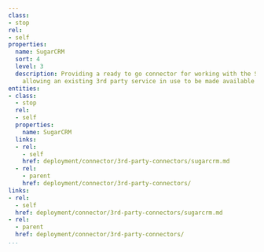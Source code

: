 ```yaml
---
class:
- stop
rel:
- self
properties:
  name: SugarCRM
  sort: 4
  level: 3
  description: Providing a ready to go connector for working with the SugarCRM API,
    allowing an existing 3rd party service in use to be made available via a web API.
entities:
- class:
  - stop
  rel:
  - self
  properties:
    name: SugarCRM
  links:
  - rel:
    - self
    href: deployment/connector/3rd-party-connectors/sugarcrm.md
  - rel:
    - parent
    href: deployment/connector/3rd-party-connectors/
links:
- rel:
  - self
  href: deployment/connector/3rd-party-connectors/sugarcrm.md
- rel:
  - parent
  href: deployment/connector/3rd-party-connectors/
...
```

